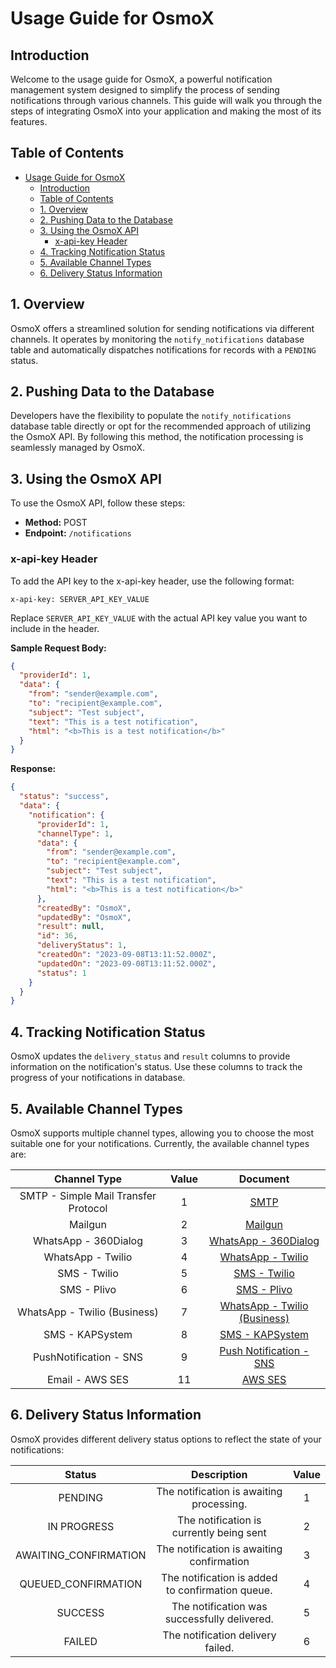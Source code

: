 # Usage Guide for OsmoX

## Introduction

Welcome to the usage guide for OsmoX, a powerful notification management system designed to simplify the process of sending notifications through various channels. This guide will walk you through the steps of integrating OsmoX into your application and making the most of its features.

## Table of Contents

- [Usage Guide for OsmoX](#usage-guide-for-osmox)
  - [Introduction](#introduction)
  - [Table of Contents](#table-of-contents)
  - [1. Overview](#1-overview)
  - [2. Pushing Data to the Database](#2-pushing-data-to-the-database)
  - [3. Using the OsmoX API](#3-using-the-osmox-api)
    - [x-api-key Header](#x-api-key-header)
  - [4. Tracking Notification Status](#4-tracking-notification-status)
  - [5. Available Channel Types](#5-available-channel-types)
  - [6. Delivery Status Information](#6-delivery-status-information)

## 1. Overview

OsmoX offers a streamlined solution for sending notifications via different channels. It operates by monitoring the `notify_notifications` database table and automatically dispatches notifications for records with a `PENDING` status.

## 2. Pushing Data to the Database

Developers have the flexibility to populate the `notify_notifications` database table directly or opt for the recommended approach of utilizing the OsmoX API. By following this method, the notification processing is seamlessly managed by OsmoX.

## 3. Using the OsmoX API

To use the OsmoX API, follow these steps:

- **Method:** POST
- **Endpoint:** `/notifications`

### x-api-key Header

To add the API key to the x-api-key header, use the following format:

```plaintext
x-api-key: SERVER_API_KEY_VALUE
```

Replace `SERVER_API_KEY_VALUE` with the actual API key value you want to include in the header.

**Sample Request Body:**

```json
{
  "providerId": 1,
  "data": {
    "from": "sender@example.com",
    "to": "recipient@example.com",
    "subject": "Test subject",
    "text": "This is a test notification",
    "html": "<b>This is a test notification</b>"
  }
}
```

**Response:**

```json
{
  "status": "success",
  "data": {
    "notification": {
      "providerId": 1,
      "channelType": 1,
      "data": {
        "from": "sender@example.com",
        "to": "recipient@example.com",
        "subject": "Test subject",
        "text": "This is a test notification",
        "html": "<b>This is a test notification</b>"
      },
      "createdBy": "OsmoX",
      "updatedBy": "OsmoX",
      "result": null,
      "id": 36,
      "deliveryStatus": 1,
      "createdOn": "2023-09-08T13:11:52.000Z",
      "updatedOn": "2023-09-08T13:11:52.000Z",
      "status": 1
    }
  }
}
```

## 4. Tracking Notification Status

OsmoX updates the `delivery_status` and `result` columns to provide information on the notification's status. Use these columns to track the progress of your notifications in database.

## 5. Available Channel Types

OsmoX supports multiple channel types, allowing you to choose the most suitable one for your notifications. Currently, the available channel types are:

|           **Channel Type**           | **Value** |                          **Document**                          |
| :----------------------------------: | :-------: | :------------------------------------------------------------: |
| SMTP - Simple Mail Transfer Protocol |     1     |                    [SMTP](channels/smtp.md)                    |
|               Mailgun                |     2     |                 [Mailgun](channels/mailgun.md)                 |
|         WhatsApp - 360Dialog         |     3     |        [WhatsApp - 360Dialog](channels/wa-360Dialog.md)        |
|          WhatsApp - Twilio           |     4     |           [WhatsApp - Twilio](channels/wa-Twilio.md)           |
|             SMS - Twilio             |     5     |             [SMS - Twilio](channels/sms-Twilio.md)             |
|             SMS - Plivo              |     6     |              [SMS - Plivo](channels/sms-Plivo.md)              |
|     WhatsApp - Twilio (Business)     |     7     | [WhatsApp - Twilio (Business)](channels/wa-Twilio-Business.md) |
|           SMS - KAPSystem            |     8     |          [SMS - KAPSystem](channels/sms-kapsystem.md)          |
|        PushNotification - SNS        |     9     |        [Push Notification - SNS](channels/push-sns.md)         |
|           Email - AWS SES            |    11     |                 [AWS SES](channels/aws-ses.md)                 |

## 6. Delivery Status Information

OsmoX provides different delivery status options to reflect the state of your notifications:

|      **Status**       |                 **Description**                  | **Value** |
| :-------------------: | :----------------------------------------------: | :-------: |
|        PENDING        |     The notification is awaiting processing.     |     1     |
|      IN PROGRESS      |     The notification is currently being sent     |     2     |
| AWAITING_CONFIRMATION |    The notification is awaiting confirmation     |     3     |
|  QUEUED_CONFIRMATION  | The notification is added to confirmation queue. |     4     |
|        SUCCESS        |   The notification was successfully delivered.   |     5     |
|        FAILED         |        The notification delivery failed.         |     6     |
